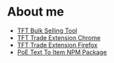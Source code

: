 # About me

- [TFT Bulk Selling Tool](https://the-forbidden-trove.github.io/bulk-selling-tool/)
- [TFT Trade Extension Chrome](https://chrome.google.com/webstore/detail/tft-trade-extension/bikeebdigkompjnpcljicocidefgbhgl)
- [TFT Trade Extension Firefox](https://addons.mozilla.org/pl/firefox/addon/tft-trade-extension/)
- [PoE Text To Item NPM Package](https://www.npmjs.com/package/poe-text-to-item)
